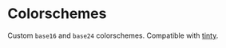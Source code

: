 # Colorschemes

Custom `base16` and `base24` colorschemes. Compatible with [tinty](https://github.com/tinted-theming/tinty).
